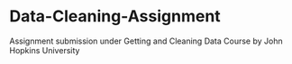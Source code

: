 # Data-Cleaning-Assignment
Assignment submission under Getting and Cleaning Data Course by John Hopkins University
